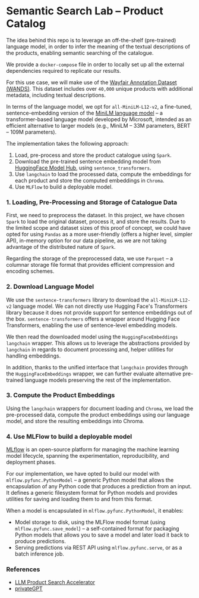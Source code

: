 # Semantic Search Lab – Product Catalog
The idea behind this repo is to leverage an off-the-shelf (pre-trained) language model, in order to infer the meaning of the textual descriptions of the products, enabling semantic searching of the catalogue.

We provide a `docker-compose` file in order to locally set up all the external dependencies required to replicate our results.

For this use case, we will make use of the [Wayfair Annotation Dataset (WANDS)](). This dataset includes over `40,000` unique products with additional metadata, including textual descriptions.

In terms of the language model, we opt for `all-MiniLM-L12-v2`, a fine-tuned, sentence-embedding version of the [MiniLM language model](https://arxiv.org/abs/2002.10957) – a transformer-based language model developed by Microsoft, intended as an efficient alternative to larger models (e.g., MiniLM – 33M parameters, BERT – 109M parameters).

The implementation takes the following approach:
1. Load, pre-process and store the product catalogue using `Spark`.
2. Download the pre-trained sentence embedding model from [HuggingFace Model Hub](https://huggingface.co/docs/hub/models-the-hub), using `sentence_transformers`.
3. Use `langchain` to load the processed data, compute the embeddings for each product and store the computed embeddings in `Chroma`.
4. Use `MLFlow` to build a deployable model.

### 1. Loading, Pre-Processing and Storage of Catalogue Data
First, we need to preprocess the dataset. In this project, we have chosen `Spark` to load the original dataset, process it, and store the results. Due to the limited scope and dataset sizes of this proof of concept, we could have opted for using `Pandas` as a more user-friendly (offers a higher level, simpler API), in-memory option for our data pipeline, as we are not taking advantage of the distributed nature of `Spark`.

Regarding the storage of the preprocessed data, we use `Parquet` – a columnar storage file format that provides efficient compression and encoding schemes.

### 2. Download Language Model
We use the `sentence-transformers` library to download the `all-MiniLM-L12-v2` language model. We can not directly use Hugging Face's Transformers library because it does not provide support for sentence embeddings out of the box. `sentence-transformers` offers a wrapper around Hugging Face Transformers, enabling the use of sentence-level embedding models.

We then read the downloaded model using the `HuggingFaceEmbeddings` `langchain` wrapper. This allows us to leverage the abstractions provided by `langchain` in regards to document processing and, helper utilities for handling embeddings.

In addition, thanks to the unified interface that `langchain` provides through the `HuggingFaceEmbeddings` wrapper, we can further evaluate alternative pre-trained language models preserving the rest of the implementation.

### 3. Compute the Product Embeddings
Using the `langchain` wrappers for document loading and `Chroma`, we load the pre-processed data, compute the product embeddings using our language model, and store the resulting embeddings into Chroma.

### 4. Use MLFlow to build a deployable model
[MLflow](https://mlflow.org/) is an open-source platform for managing the machine learning model lifecycle, spanning the experimentation, reproducibility, and deployment phases. 

For our implementation, we have opted to build our model with `mlflow.pyfunc.PythonModel` – a generic Python model that allows the encapsulation of any Python code that produces a prediction from an input. It defines a generic filesystem format for Python models and provides utilities for saving and loading them to and from this format.

When a model is encapsulated in `mlflow.pyfunc.PythonModel`, it enables:
- Model storage to disk, using the MLFlow model format (using `mlflow.pyfunc.save_model`) – a self-contained format for packaging Python models that allows you to save a model and later load it back to produce predictions.
- Serving predictions via REST API using `mlflow.pyfunc.serve`, or as a batch inference job.

### References
* [LLM Product Search Accelerator](https://github.com/databricks-industry-solutions/product-search)
* [privateGPT](https://github.com/imartinez/privateGPT/)
